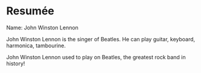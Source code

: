 # Resumée

Name: John Winston Lennon

John Winston Lennon is the singer of Beatles. He can play
guitar, keyboard, harmonica, tambourine.

John Winston Lennon used to play on Beatles, the greatest rock band 
in history!
